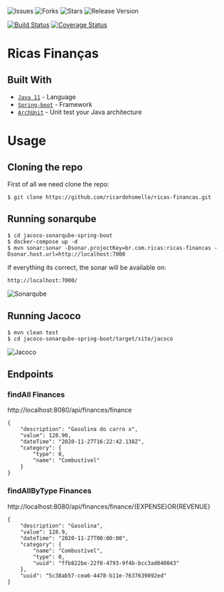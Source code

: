 ![Issues](https://img.shields.io/github/issues/ricardohsmello/ricas-financas) 
![Forks](https://img.shields.io/github/forks/ricardohsmello/ricas-financas) 
![Stars](https://img.shields.io/github/stars/ricardohsmello/ricas-financas) 
![Release Version](https://img.shields.io/github/release/ricardohsmello/ricas-financas)

[![Build Status](https://travis-ci.org/ricardohsmello/ricas-financas.svg?branch=main)](https://travis-ci.org/ricardohsmello/ricas-financas)
[![Coverage Status](https://coveralls.io/repos/github/ricardohsmello/ricas-financas/badge.svg?branch=main)](https://coveralls.io/github/ricardohsmello/ricas-financas?branch=main)

# Ricas Finanças

## Built With

- [`Java 11`](https://www.oracle.com/java/technologies/javase-jdk11-downloads.html/) - Language
- [`Spring-boot`](https://spring.io/projects/spring-boot) - Framework
- [`ArchUnit`](https://www.archunit.org) - Unit test your Java architecture 

 # Usage
## Cloning the repo

First of all we need clone the repo:
```
$ git clone https://github.com/ricardohsmello/ricas-financas.git
```
## Running sonarqube 

```
$ cd jacoco-sonarqube-spring-boot
$ docker-compose up -d
$ mvn sonar:sonar -Dsonar.projectKey=br.com.ricas:ricas-financas -Dsonar.host.url=http://localhost:7000
```

If everything its correct, the sonar will be available on: 

```
http://localhost:7000/
```

![Sonarqube](https://s1.imghub.io/9QW8d.png)

## Running Jacoco

```
$ mvn clean test
$ cd jacoco-sonarqube-spring-boot/target/site/jacoco

```

![Jacoco](https://s1.imghub.io/9lJvu.png)

## Endpoints
### findAll Finances
http://localhost:8080/api/finances/finance

```
{
    "description": "Gasolina do carro x",
    "value": 128.90,
    "dateTime": "2020-11-27T16:22:42.138Z",
    "category": {             
        "type": 0,
        "name": "Combustível"
    } 
}

```
### findAllByType Finances
http://localhost:8080/api/finances/finance/{EXPENSE}OR{REVENUE}

```
{
    "description": "Gasolina",
    "value": 128.9,
    "dateTime": "2020-11-27T00:00:00",
    "category": {
        "name": "Combustível",
        "type": 0,
        "uuid": "ffb822be-22f0-4793-9f4b-bcc3ad040043"
    },
    "uuid": "5c38ab57-cea6-4478-b11e-7637639092ed"
}

```
